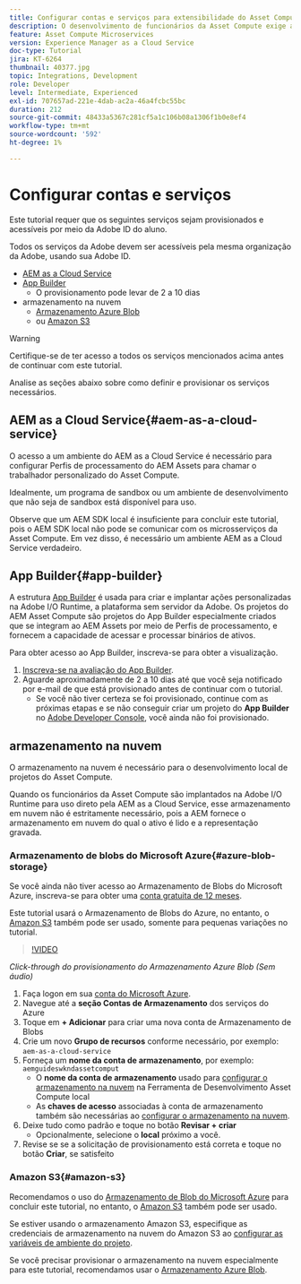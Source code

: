 ```yaml
---
title: Configurar contas e serviços para extensibilidade do Asset Compute
description: O desenvolvimento de funcionários da Asset Compute exige acesso a contas e serviços, incluindo AEM as a Cloud Service, App Builder e armazenamento em nuvem fornecido pela Microsoft ou Amazon.
feature: Asset Compute Microservices
version: Experience Manager as a Cloud Service
doc-type: Tutorial
jira: KT-6264
thumbnail: 40377.jpg
topic: Integrations, Development
role: Developer
level: Intermediate, Experienced
exl-id: 707657ad-221e-4dab-ac2a-46a4fcbc55bc
duration: 212
source-git-commit: 48433a5367c281cf5a1c106b08a1306f1b0e8ef4
workflow-type: tm+mt
source-wordcount: '592'
ht-degree: 1%

---
```


# Configurar contas e serviços

Este tutorial requer que os seguintes serviços sejam provisionados e acessíveis por meio da Adobe ID do aluno.

Todos os serviços da Adobe devem ser acessíveis pela mesma organização da Adobe, usando sua Adobe ID.

+ [AEM as a Cloud Service](#aem-as-a-cloud-service)
+ [App Builder](#app-builder)
   + O provisionamento pode levar de 2 a 10 dias
+ armazenamento na nuvem
   + [Armazenamento Azure Blob](https://azure.microsoft.com/en-us/services/storage/blobs/)
   + ou [Amazon S3](https://aws.amazon.com/s3/?did=ft_card&trk=ft_card)

>[!WARNING]
>
>Certifique-se de ter acesso a todos os serviços mencionados acima antes de continuar com este tutorial.
> 
> Analise as seções abaixo sobre como definir e provisionar os serviços necessários.

## AEM as a Cloud Service{#aem-as-a-cloud-service}

O acesso a um ambiente do AEM as a Cloud Service é necessário para configurar Perfis de processamento do AEM Assets para chamar o trabalhador personalizado do Asset Compute.

Idealmente, um programa de sandbox ou um ambiente de desenvolvimento que não seja de sandbox está disponível para uso.

Observe que um AEM SDK local é insuficiente para concluir este tutorial, pois o AEM SDK local não pode se comunicar com os microsserviços da Asset Compute. Em vez disso, é necessário um ambiente AEM as a Cloud Service verdadeiro.

## App Builder{#app-builder}

A estrutura [App Builder](https://developer.adobe.com/app-builder/) é usada para criar e implantar ações personalizadas na Adobe I/O Runtime, a plataforma sem servidor da Adobe. Os projetos do AEM Asset Compute são projetos do App Builder especialmente criados que se integram ao AEM Assets por meio de Perfis de processamento, e fornecem a capacidade de acessar e processar binários de ativos.

Para obter acesso ao App Builder, inscreva-se para obter a visualização.

1. [Inscreva-se na avaliação do App Builder](https://developer.adobe.com/app-builder/trial/).
1. Aguarde aproximadamente de 2 a 10 dias até que você seja notificado por e-mail de que está provisionado antes de continuar com o tutorial.
   + Se você não tiver certeza se foi provisionado, continue com as próximas etapas e se não conseguir criar um projeto do __App Builder__ no [Adobe Developer Console](https://developer.adobe.com/console/), você ainda não foi provisionado.

## armazenamento na nuvem

O armazenamento na nuvem é necessário para o desenvolvimento local de projetos do Asset Compute.

Quando os funcionários da Asset Compute são implantados na Adobe I/O Runtime para uso direto pela AEM as a Cloud Service, esse armazenamento em nuvem não é estritamente necessário, pois a AEM fornece o armazenamento em nuvem do qual o ativo é lido e a representação gravada.

### Armazenamento de blobs do Microsoft Azure{#azure-blob-storage}

Se você ainda não tiver acesso ao Armazenamento de Blobs do Microsoft Azure, inscreva-se para obter uma [conta gratuita de 12 meses](https://azure.microsoft.com/en-us/free/).

Este tutorial usará o Armazenamento de Blobs do Azure, no entanto, o [Amazon S3](#amazon-s3) também pode ser usado, somente para pequenas variações no tutorial.

>[!VIDEO](https://video.tv.adobe.com/v/40377?quality=12&learn=on)

_Click-through do provisionamento do Armazenamento Azure Blob (Sem áudio)_

1. Faça logon em sua [conta do Microsoft Azure](https://azure.microsoft.com/en-us/account/).
1. Navegue até a __seção Contas de Armazenamento__ dos serviços do Azure
1. Toque em __+ Adicionar__ para criar uma nova conta de Armazenamento de Blobs
1. Crie um novo __Grupo de recursos__ conforme necessário, por exemplo: `aem-as-a-cloud-service`
1. Forneça um __nome da conta de armazenamento__, por exemplo: `aemguideswkndassetcomput`
   + O __nome da conta de armazenamento__ usado para [configurar o armazenamento na nuvem](../develop/environment-variables.md) na Ferramenta de Desenvolvimento Asset Compute local
   + As __chaves de acesso__ associadas à conta de armazenamento também são necessárias ao [configurar o armazenamento na nuvem](../develop/environment-variables.md).
1. Deixe tudo como padrão e toque no botão __Revisar + criar__
   + Opcionalmente, selecione o __local__ próximo a você.
1. Revise se se a solicitação de provisionamento está correta e toque no botão __Criar__, se satisfeito

### Amazon S3{#amazon-s3}

Recomendamos o uso do [Armazenamento de Blob do Microsoft Azure](#azure-blob-storage) para concluir este tutorial, no entanto, o [Amazon S3](https://aws.amazon.com/s3/?did=ft_card&trk=ft_card) também pode ser usado.

Se estiver usando o armazenamento Amazon S3, especifique as credenciais de armazenamento na nuvem do Amazon S3 ao [configurar as variáveis de ambiente do projeto](../develop/environment-variables.md#amazon-s3).

Se você precisar provisionar o armazenamento na nuvem especialmente para este tutorial, recomendamos usar o [Armazenamento Azure Blob](#azure-blob-storage).
